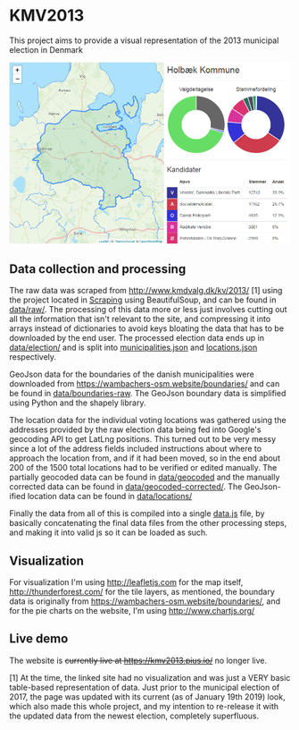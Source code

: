 # KMV2013
This project aims to provide a visual representation of the 2013 municipal election in Denmark

![Demo Image](Web/demo.png)

## Data collection and processing
The raw data was scraped from http://www.kmdvalg.dk/kv/2013/ [1] using the project located in [Scraping](Scraping/) using BeautifulSoup, and can be found in [data/raw/](data/raw/).
The processing of this data more or less just involves cutting out all the information that isn't relevant to the site, and compressing it into arrays instead of dictionaries to avoid keys bloating the data that has to be downloaded by the end user. The processed election data ends up in [data/election/](data/election/) and is split into [municipalities.json](data/election/municipalities.json) and [locations.json](data/election/locations.json) respectively.

GeoJson data for the boundaries of the danish municipalities were downloaded from https://wambachers-osm.website/boundaries/ and can be found in [data/boundaries-raw](data/boundaries-raw). The GeoJson boundary data is simplified using Python and the shapely library.

The location data for the individual voting locations was gathered using the addresses provided by the raw election data being fed into Google's geocoding API to get LatLng positions. This turned out to be very messy since a lot of the address fields included instructions about where to approach the location from, and if it had been moved, so in the end about 200 of the 1500 total locations had to be verified or edited manually. The partially geocoded data can be found in [data/geocoded](data/geocoded/) and the manually corrected data can be found in [data/geocoded-corrected/](data/geocoded-corrected). The GeoJson-ified location data can be found in [data/locations/](data/locations/)

Finally the data from all of this is compiled into a single [data.js](Web/data.js) file, by basically concatenating the final data files from the other processing steps, and making it into valid js so it can be loaded as such.

## Visualization
For visualization I'm using http://leafletjs.com for the map itself, http://thunderforest.com/ for the tile layers, as mentioned, the boundary data is originally from https://wambachers-osm.website/boundaries/, and for the pie charts on the website, I'm using http://www.chartjs.org/


## Live demo
The website is ~~currently live at https://kmv2013.pius.io/~~ no longer live.

[1] At the time, the linked site had no visualization and was just a VERY basic table-based representation of data. Just prior to the municipal election of 2017, the page was updated with its current (as of January 19th 2019) look, which also made this whole project, and my intention to re-release it with the updated data from the newest election, completely superfluous.
